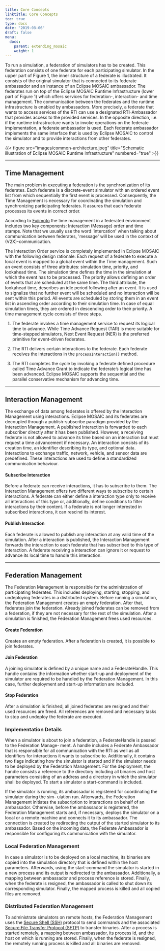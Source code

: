 ```yaml
---
title: Core Concepts
linktitle: Core Concepts
toc: true
type: docs
date: "2019-08-06"
draft: false
menu:
  docs:
    parent: extending_mosaic
    weight: 1
---
```


To run a simulation, a federation of simulators has to be created. This federation consists of one federate
for each participating simulator. In the upper part of Figure 1, the inner structure of a federate is
illustrated. It consists of the original simulator that is connected to its federate ambassador and an
instance of an Eclipse MOSAIC ambassador. The federates run on top of the Eclipse MOSAIC Runtime Infrastructure
(lower part of Figure 1) which offers services for federation-, interaction- and time management. The
communication between the federates and the runtime infrastructure is enabled by ambassadors. More
precisely, a federate that wants to access services of the RTI can use a designated RTI-Ambassador that
provides access to the provided services. In the opposite direction, i.e. if the runtime infrastructure wants
to invoke operations on the federate implementation, a federate ambassador is used. Each federate
ambassador implements the same interface that is used by Eclipse MOSAIC to control the simulator and to
provide interactions from other federates.

{{< figure src="images/common-architecture.jpeg" title="Schematic illustration of Eclipse MOSAIC Runtime Infrastructure" numbered="true" >}}

---

## Time Management

The main problem in executing a federation is the synchronization of its federates. Each federate is a
discrete-event simulator with an ordered event list from which sequentially the first event is processed.
Consequently, the Time Management is necessary for coordinating the simulation and synchronizing
participating federates. It assures that each federate processes its events in correct order.

According to [Fujimoto](https://ieeexplore.ieee.org/abstract/document/977259) the time management in a federated environment includes two key components:
Interaction (Message) order and time stamps. Note that we usually use the word 'intercation' when
talking about communication between federates, 'message' will be used in the context of (V2X)-communication. 

The Interaction Order service is completely implemented in Eclipse MOSAIC with the following design rationale:
Each request of a federate to execute a local event is mapped to a global event within the Time management.
Such an event consists of three attributes: simulation time, priority, and lookahead time. The
simulation time defines the time in the simulation at which the event has to be processed. The priority
allows defining an order of events that are scheduled at the same time. The third attribute, the lookahead
time, describes an idle period following after an event. It is used to signalize that no further event will be
scheduled and no interaction will be sent within this period. All events are scheduled by storing them in an
event list in ascending order according to their simulation time. In case of equal simulation times, they
are ordered in descending order to their priority.
A time management cycle consists of three steps.

1. The federate invokes a time management service to request its logical time to advance.
While Time Advance Request (TAR) is more suitable for time-stepped simulators, 
Next Event Request (NER) is the preferred primitive for event-driven federates.

2. The RTI delivers certain interactions to the federate. Each federate receives the interactions 
in the `processInteraction()` method.

3. The RTI completes the cycle by invoking a federate defined procedure called Time Advance Grant 
to indicate the federate’s logical time has been advanced. Eclipse MOSAIC supports the sequential and 
the parallel conservative mechanism for advancing time.

---

## Interaction Management

The exchange of data among federates is offered by the Interaction Management using interactions. Eclipse MOSAIC and its federates are decoupled through a publish-subscribe paradigm provided by the Interaction Management.
A published interaction is forwarded to each subscriber directly after it has been
published. However, a receiving federate is not allowed to advance its time based on an interaction but must
request a time advancement if necessary. An interaction consists of its creation time, an identifier describing
its type, and optional data. Interactions to exchange traffic, network, vehicle, and sensor data are predefined.
These interactions are used to define a standardized communication behaviour.

#### Subscribe Interaction

Before a federate can receive interactions, it has to subscribe to them. The Interaction Management offers
two different ways to subscribe to certain interactions. A federate can either define a interaction type only to
receive all interactions of this type or, additionally, define conditions to filter interactions by their content. If a
federate is not longer interested in subscribed interactions, it can rescind its interest.

#### Publish Interaction

Each federate is allowed to publish any interaction at any valid time of the simulation. After a interaction is
published, the Interaction Management forwards the interaction to each federate that has subscribed to
this type of interaction. A federate receiving a interaction can ignore it or request to advance its local time to
handle this interaction.

---

## Federation Management

The Federation Management is responsible for the administration of participating federates. This includes
deploying, starting, stopping, and undeploying federates in a distributed system. Before running a
simulation, the Federation Management creates an empty federation. After that, federates join the
federation. Already joined federates can be removed from a federation, if they are not necessary for the
rest of the simulation. After a simulation is finished, the Federation Management frees used resources.

#### Create Federation

Creates an empty federation. After a federation is created, it is possible to join federates.

#### Join Federation
A joining simulator is defined by a unique name and a FederateHandle. This handle contains the information whether start-up and deployment of the simulator are required to be handled by the Federation
Management. In this case, further deployment and start-up information are included.

#### Stop Federation

After a simulation is finished, all joined federates are resigned and their used resources are freed. All
references are removed and necessary tasks to stop and undeploy the federate are executed.

### Implementation Details

When a simulator is about to join a federation, a FederateHandle is passed to the Federation Manage-
ment. A handle includes a Federate Ambassador that is responsible for all communication with the RTI
as well as all identifiers for interactions it wants to subscribe to. Additionally, it contains two flags indicating
how the simulator is started and if the simulator needs to be deployed by the Federation Management.
For the deployment, the handle consists a reference to the directory including all binaries and host
parameters consisting of an address and a directory in which the simulator shall be deployed. To start a
simulator a start-command is included.

If the simulator is running, its ambassador is registered for coordinating the simulator during the sim-
ulation run. Afterwards, the Federation Management initiates the subscription to interactions on behalf
of an ambassador. Otherwise, before the ambassador is registered, the Federation Management starts
and, if necessary, deploys the simulator on a local or a remote machine and connects it to its ambassador.
The connection is created by redirecting the output of the started simulator to its ambassador. Based on
the incoming data, the Federate Ambassador is responsible for configuring its communication with the
simulator.

### Local Federation Management

In case a simulator is to be deployed on a local machine, its binaries are copied into the simulation
directory that is defined within the host parameters. Afterwards, using the start-command the simulator
is started in a new process and its output is redirected to the ambassador. Additionally, a mapping between
ambassador and process reference is stored. Finally, when the federate is resigned, the ambassador is
called to shut down its corresponding simulator. Finally, the mapped process is killed and all copied files
are removed.

### Distributed Federation Management

To administrate simulators on remote hosts, the Federation Management uses the [Secure Shell (SSH)](https://www.ssh.com/ssh/)
protocol to send commands and the associated [Secure File Transfer Protocol (SFTP)](https://www.ssh.com/ssh/sftp/) to transfer binaries.
After a process is started remotely, a mapping between ambassador, its process id, and the host on which
is running are stored. Finally, when the federate is resigned, the remotely running process is killed and all
binaries are removed.
